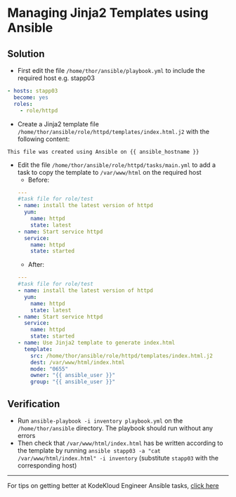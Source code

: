 # Managing Jinja2 Templates using Ansible
## Solution
* First edit the file `/home/thor/ansible/playbook.yml` to include the required host e.g. stapp03
```yaml
- hosts: stapp03
  become: yes
  roles:
    - role/httpd
```
* Create a Jinja2 template file `/home/thor/ansible/role/httpd/templates/index.html.j2` with the following content:
```jinja2
This file was created using Ansible on {{ ansible_hostname }}
```
* Edit the file `/home/thor/ansible/role/httpd/tasks/main.yml` to add a task to copy the template to `/var/www/html` on the required host
  * Before:
  ```yaml
  ---
  #task file for role/test
  - name: install the latest version of httpd
    yum:
      name: httpd
      state: latest
  - name: Start service httpd
    service:
      name: httpd
      state: started
  ```
  * After:
  ```yaml
  ---
  #task file for role/test
  - name: install the latest version of httpd
    yum:
      name: httpd
      state: latest
  - name: Start service httpd
    service:
      name: httpd
      state: started
  - name: Use Jinja2 template to generate index.html
    template:
      src: /home/thor/ansible/role/httpd/templates/index.html.j2
      dest: /var/www/html/index.html
      mode: "0655"
      owner: "{{ ansible_user }}"
      group: "{{ ansible_user }}"
  ```

## Verification
* Run `ansible-playbook -i inventory playbook.yml` on the `/home/thor/ansible` directory. The playbook should run without any errors
* Then check that `/var/www/html/index.html` has be written according to the template by running `ansible stapp03 -a "cat /var/www/html/index.html" -i inventory` (substitute `stapp03` with the corresponding host)
---
For tips on getting better at KodeKloud Engineer Ansible tasks, [click here](./README.md)